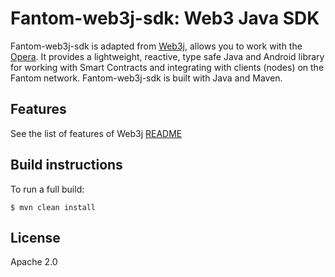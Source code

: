 Fantom-web3j-sdk: Web3 Java SDK
==================================

Fantom-web3j-sdk is adapted from [Web3j](https://github.com/web3j/web3j), allows you to work with the [Opera](https://fantom.foundation.org/).
It provides  a lightweight, reactive, type safe Java and
Android library for working with Smart Contracts and integrating with
clients (nodes) on the Fantom network.
Fantom-web3j-sdk is built with Java and Maven.

Features
--------
See the list of features of Web3j [README](https://github.com/web3j/web3j/blob/master/README.md)

Build instructions
--------

To run a full build:

``` {.sourceCode .bash}
$ mvn clean install
```

License
------
Apache 2.0
